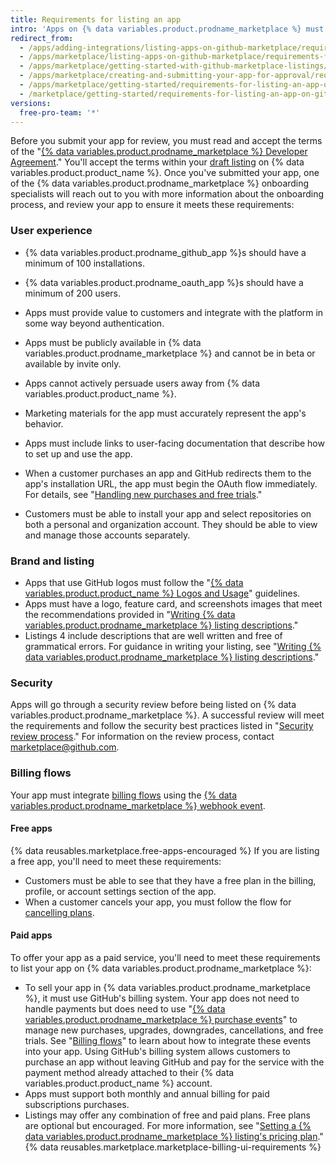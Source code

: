 ```yaml
---
title: Requirements for listing an app
intro: 'Apps on {% data variables.product.prodname_marketplace %} must meet the requirements outlined on this page before our {% data variables.product.prodname_marketplace %} onboarding specialists will approve the listing.'
redirect_from:
  - /apps/adding-integrations/listing-apps-on-github-marketplace/requirements-for-listing-an-app-on-github-marketplace/
  - /apps/marketplace/listing-apps-on-github-marketplace/requirements-for-listing-an-app-on-github-marketplace/
  - /apps/marketplace/getting-started-with-github-marketplace-listings/requirements-for-listing-an-app-on-github-marketplace/
  - /apps/marketplace/creating-and-submitting-your-app-for-approval/requirements-for-listing-an-app-on-github-marketplace/
  - /apps/marketplace/getting-started/requirements-for-listing-an-app-on-github-marketplace/
  - /marketplace/getting-started/requirements-for-listing-an-app-on-github-marketplace
versions:
  free-pro-team: '*'
---
```




Before you submit your app for review, you must read and accept the terms of the "[{% data variables.product.prodname_marketplace %} Developer Agreement](/articles/github-marketplace-developer-agreement/)." You'll accept the terms within your [draft listing](/marketplace/listing-on-github-marketplace/creating-a-draft-github-marketplace-listing/) on {% data variables.product.product_name %}. Once you've submitted your app, one of the {% data variables.product.prodname_marketplace %} onboarding specialists will reach out to you with more information about the onboarding process, and review your app to ensure it meets these requirements:

### User experience

- {% data variables.product.prodname_github_app %}s should have a minimum of 100 installations.
- {% data variables.product.prodname_oauth_app %}s should have a minimum of 200 users.
- Apps must provide value to customers and integrate with the platform in some way beyond authentication.
- Apps must be publicly available in {% data variables.product.prodname_marketplace %} and cannot be in beta or available by invite only.
- Apps cannot actively persuade users away from {% data variables.product.product_name %}.
- Marketing materials for the app must accurately represent the app's behavior.
- Apps must include links to user-facing documentation that describe how to set up and use the app.
- When a customer purchases an app and GitHub redirects them to the app's installation URL, the app must begin the OAuth flow immediately. For details, see "[Handling new purchases and free trials](/marketplace/integrating-with-the-github-marketplace-api/handling-new-purchases-and-free-trials/#step-3-authorization)."

- Customers must be able to install your app and select repositories on both a personal and organization account. They should be able to view and manage those accounts separately.

### Brand and listing

- Apps that use GitHub logos must follow the "[{% data variables.product.product_name %} Logos and Usage](https://github.com/logos)" guidelines.
- Apps must have a logo, feature card, and screenshots images that meet the recommendations provided in "[Writing {% data variables.product.prodname_marketplace %} listing descriptions](/marketplace/listing-on-github-marketplace/writing-github-marketplace-listing-descriptions/)."
- Listings 4 include descriptions that are well written and free of grammatical errors. For guidance in writing your listing, see "[Writing {% data variables.product.prodname_marketplace %} listing descriptions](/marketplace/listing-on-github-marketplace/writing-github-marketplace-listing-descriptions/)."

### Security

Apps will go through a security review before being listed on {% data variables.product.prodname_marketplace %}. A successful review will meet the requirements and follow the security best practices listed in "[Security review process](/marketplace/getting-started/security-review-process/)." For information on the review process, contact [marketplace@github.com](mailto:marketplace@github.com).

### Billing flows

Your app must integrate [billing flows](/marketplace/integrating-with-the-github-marketplace-api/#billing-flows) using the [{% data variables.product.prodname_marketplace %} webhook event](/marketplace/integrating-with-the-github-marketplace-api/github-marketplace-webhook-events/).

#### Free apps

{% data reusables.marketplace.free-apps-encouraged %} If you are listing a free app, you'll need to meet these requirements:

- Customers must be able to see that they have a free plan in the billing, profile, or account settings section of the app.
- When a customer cancels your app, you must follow the flow for [cancelling plans](/marketplace/integrating-with-the-github-marketplace-api/cancelling-plans/).

#### Paid apps

To offer your app as a paid service, you'll need to meet these requirements to list your app on {% data variables.product.prodname_marketplace %}:

- To sell your app in {% data variables.product.prodname_marketplace %}, it must use GitHub's billing system. Your app does not need to handle payments but does need to use "[{% data variables.product.prodname_marketplace %} purchase events](/marketplace/integrating-with-the-github-marketplace-api/github-marketplace-webhook-events/)" to manage new purchases, upgrades, downgrades, cancellations, and free trials. See "[Billing flows](/marketplace/integrating-with-the-github-marketplace-api/#billing-flows)" to learn about how to integrate these events into your app. Using GitHub's billing system allows customers to purchase an app without leaving GitHub and pay for the service with the payment method already attached to their {% data variables.product.product_name %} account.
- Apps must support both monthly and annual billing for paid subscriptions purchases.
- Listings may offer any combination of free and paid plans. Free plans are optional but encouraged. For more information, see "[Setting a {% data variables.product.prodname_marketplace %} listing's pricing plan](/marketplace/listing-on-github-marketplace/setting-a-github-marketplace-listing-s-pricing-plan/)."
{% data reusables.marketplace.marketplace-billing-ui-requirements %}
